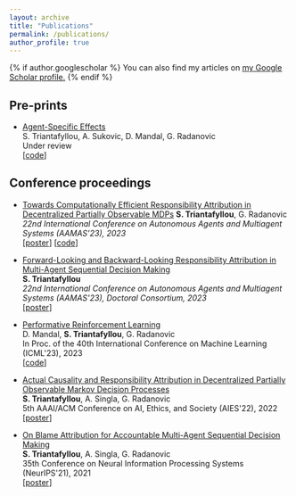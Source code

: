 ```yaml
---
layout: archive
title: "Publications"
permalink: /publications/
author_profile: true
---
```


{% if author.googlescholar %}
  You can also find my articles on <u><a href="{{author.googlescholar}}">my Google Scholar profile</a>.</u>
{% endif %}

 Pre-prints
------------
- [Agent-Specific Effects](https://drive.google.com/file/d/1qV5VxjUQNtfwxDcAZfZH3x28By8kPz3F/view?usp=drive_link) <br>S. Triantafyllou, A. Sukovic, D. Mandal, G. Radanovic <br> Under review <br> [[code](https://github.com/stelios30/agent-specific-effects.git)] 

 Conference proceedings
------------
- [Towards Computationally Efficient Responsibility Attribution in Decentralized Partially Observable MDPs](https://dl.acm.org/doi/abs/10.5555/3545946.3598628) **S. Triantafyllou**, G. Radanovic <br> *22nd International Conference on Autonomous Agents and Multiagent Systems (AAMAS'23), 2023* <br> [[poster](https://drive.google.com/file/d/16n7KNPuuy15pybHyIff0owD2OU5AhtUL/view?usp=sharing)] [[code](https://github.com/stelios30/aamas23-responsibility-attribution-mcts.git)]

- [Forward-Looking and Backward-Looking Responsibility Attribution in Multi-Agent Sequential Decision Making](https://dl.acm.org/doi/abs/10.5555/3545946.3599135) <br> **S. Triantafyllou** <br> *22nd International Conference on Autonomous Agents and Multiagent Systems (AAMAS'23), Doctoral Consortium, 2023* <br> [[poster](https://drive.google.com/file/d/1KRXNSqLKrdMIxxF9ZpTTqsniqrPQIOu7/view?usp=sharing)] 

- [Performative Reinforcement Learning](https://arxiv.org/abs/2207.00046) <br> D. Mandal, **S. Triantafyllou**, G. Radanovic <br> In Proc. of the 40th International Conference on Machine Learning (ICML'23), 2023 <br> [[code](https://github.com/gradanovic/icml2023-performative-rl-paper-code.git)]

- [Actual Causality and Responsibility Attribution in Decentralized Partially Observable Markov Decision Processes](https://dl.acm.org/doi/10.1145/3514094.3534133) <br> **S. Triantafyllou**, A. Singla, G. Radanovic <br> 5th AAAI/ACM Conference on AI, Ethics, and Society (AIES'22), 2022 <br> [[poster](https://drive.google.com/file/d/1cNdUpq2bJ5V9Z93fzVKF4C0qOn_4maBn/view?usp=sharing)]

- [On Blame Attribution for Accountable Multi-Agent Sequential Decision Making](https://arxiv.org/abs/2107.11927) <br> **S. Triantafyllou**, A. Singla, G. Radanovic <br> 35th Conference on Neural Information Processing Systems (NeurIPS'21), 2021 <br> [[poster](https://drive.google.com/file/d/1IMPSrYlgHMiRgcbLo9AXN_pKqJf4xinE/view?usp=sharing)]

<!-- - [Game-Theoretical Models for Orienteering Problems](http://artemis.cslab.ece.ntua.gr:8080/jspui/handle/123456789/17391) <br> Diploma thesis -->

<!-- {% include base_path %}

{% for post in site.publications reversed %}
  {% include archive-single.html %}
{% endfor %} -->

 <!-- <h2><a id="designer-templates" class="anchor" href="#designer-templates" aria-hidden="true"><span aria-hidden="true" class="octicon octicon-link"></span></a>Preprints</h2>
	      <p style="font-size:120%;"> ► <a href="https://drive.google.com/file/d/1qV5VxjUQNtfwxDcAZfZH3x28By8kPz3F/view?usp=drive_link">Agent-Specific Effects</a><br>
        S. Triantafyllou, A. Sukovic, D. Mandal, G. Radanovic <br>
        Preprint under review
		</p>
 <h2><a id="designer-templates" class="anchor" href="#designer-templates" aria-hidden="true"><span aria-hidden="true" class="octicon octicon-link"></span></a>Conference proceedings</h2>
	      <p style="font-size:120%;"> ► <a href="https://dl.acm.org/doi/abs/10.5555/3545946.3598628">Towards Computationally Efficient Responsibility Attribution in Decentralized Partially Observable MDPs</a><br>
        S. Triantafyllou, G. Radanovic <br>
        In Proc. of the 22nd International Conference on Autonomous Agents and Multiagent Systems (AAMAS'23), 2023 <a href="https://drive.google.com/file/d/16n7KNPuuy15pybHyIff0owD2OU5AhtUL/view?usp=sharing">[Poster]</a>
		</p>
	      <p style="font-size:120%;"> ► <a href="https://dl.acm.org/doi/abs/10.5555/3545946.3599135">Forward-Looking and Backward-Looking Responsibility Attribution in Multi-Agent Sequential Decision Making</a><br>
        S. Triantafyllou <br>
        In Proc. of the 22nd International Conference on Autonomous Agents and Multiagent Systems (AAMAS'23), Doctoral Consortium, 2023 <a href="https://drive.google.com/file/d/1KRXNSqLKrdMIxxF9ZpTTqsniqrPQIOu7/view?usp=sharing">[Poster]</a>
		</p>
	      <p style="font-size:120%;"> ► <a href="https://arxiv.org/abs/2207.00046">Performative Reinforcement Learning</a><br>
        D. Mandal, S. Triantafyllou, G. Radanovic <br>
        In Proc. of the 40th International Conference on Machine Learning (ICML'23), 2023
		</p>
	      <p style="font-size:120%;"> ► <a href="https://dl.acm.org/doi/10.1145/3514094.3534133">Actual Causality and Responsibility Attribution in Decentralized Partially Observable Markov Decision Processes</a><br>
        S. Triantafyllou, A. Singla, G. Radanovic <br>
        In Proc. of the 5th AAAI/ACM Conference on AI, Ethics, and Society (AIES'22), 2022 <a href="https://drive.google.com/file/d/1cNdUpq2bJ5V9Z93fzVKF4C0qOn_4maBn/view?usp=sharing">[Poster]</a>
		</p>
	      <p style="font-size:120%;"> ► <a href="https://arxiv.org/abs/2107.11927">On Blame Attribution for Accountable Multi-Agent Sequential Decision Making</a><br>
        S. Triantafyllou, A. Singla, G. Radanovic <br>
        In Proc. of the 35th Conference on Neural Information Processing Systems (NeurIPS'21), 2021 <a href="https://drive.google.com/file/d/1IMPSrYlgHMiRgcbLo9AXN_pKqJf4xinE/view?usp=sharing">[Poster]</a>
		</p> -->

